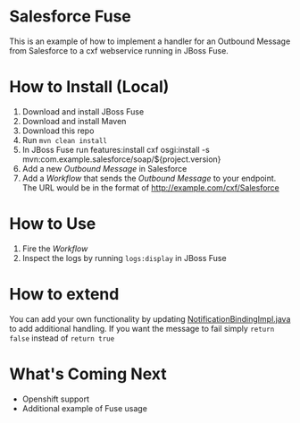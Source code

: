 # Salesforce Fuse

This is an example of how to implement a handler for an Outbound Message from Salesforce to a cxf webservice running in JBoss Fuse.

# How to Install (Local)

1. Download and install JBoss Fuse
2. Download and install Maven
3. Download this repo
4. Run `mvn clean install`
5. In JBoss Fuse run
        features:install cxf
	   osgi:install -s mvn:com.example.salesforce/soap/${project.version}
6. Add a new _Outbound Message_ in Salesforce
7. Add a _Workflow_ that sends the _Outbound Message_ to your endpoint.  The URL would be in the format of
        http://example.com/cxf/Salesforce

# How to Use

1. Fire the _Workflow_
2. Inspect the logs by running `logs:display` in JBoss Fuse

# How to extend

You can add your own functionality by updating [NotificationBindingImpl.java](tree/master/src/main/java/com/sforce/soap/_2005/_09/outbound/NotificationBindingImpl.java) to add additional handling.  If you want the message to fail simply `return false` instead of `return true`

# What's Coming Next

* Openshift support
* Additional example of Fuse usage